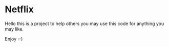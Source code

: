 # Netflix

Hello this is a project to help others you may use this code for anything you may like.

Enjoy :-)
